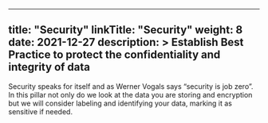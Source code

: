 
---
title: "Security"
linkTitle: "Security"
weight: 8 
date: 2021-12-27
description: >
  Establish Best Practice to protect the confidentiality and integrity of data
---
Security speaks for itself and as Werner Vogals says “security is job zero”. In this pillar not only do we look at the data you are storing and encryption but we will consider labeling and identifying your data, marking it as sensitive if needed.
